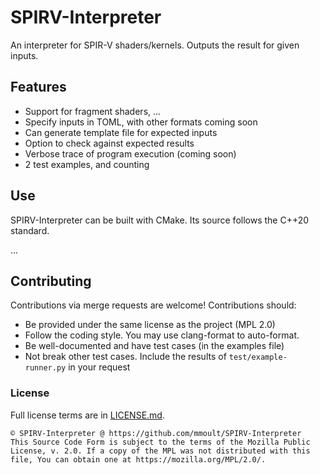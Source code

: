 # SPIRV-Interpreter

An interpreter for SPIR-V shaders/kernels. Outputs the result for given inputs.

## Features
- Support for fragment shaders, ...
- Specify inputs in TOML, with other formats coming soon
- Can generate template file for expected inputs
- Option to check against expected results
- Verbose trace of program execution (coming soon)
- 2 test examples, and counting

## Use
SPIRV-Interpreter can be built with CMake. Its source follows the C++20 standard.

...

## Contributing
Contributions via merge requests are welcome! Contributions should:
- Be provided under the same license as the project (MPL 2.0)
- Follow the coding style. You may use clang-format to auto-format.
- Be well-documented and have test cases (in the examples file)
- Not break other test cases. Include the results of `test/example-runner.py` in your request

### License
Full license terms are in [LICENSE.md](LICENSE.md).

```
© SPIRV-Interpreter @ https://github.com/mmoult/SPIRV-Interpreter
This Source Code Form is subject to the terms of the Mozilla Public
License, v. 2.0. If a copy of the MPL was not distributed with this
file, You can obtain one at https://mozilla.org/MPL/2.0/.
```
